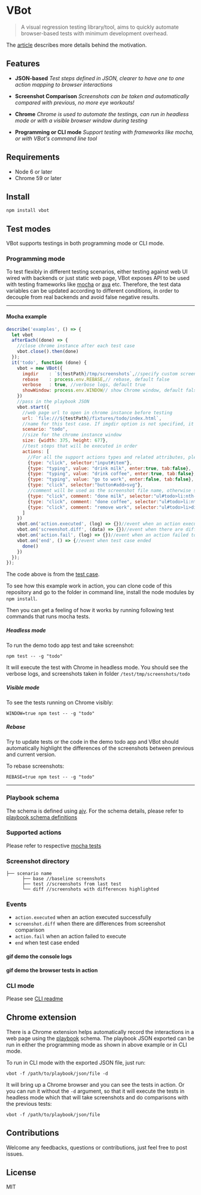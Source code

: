 # VBot
> A visual regression testing library/tool, aims to quickly automate browser-based tests with minimum development overhead.

The [article](http://katat.me/2017/01/09/vbot/) describes more details behind the motivation.

## Features
 - **JSON-based**
 *Test steps defined in JSON, clearer to have one to one action mapping to browser interactions*

 - **Screenshot Comparison**
 *Screenshots can be taken and automatically compared with previous, no more eye workouts!*

 - **Chrome**
 *Chrome is used to automate the testings, can run in headless mode or with a visible browser window during testing*

 - **Programming or CLI mode**
 *Support testing with frameworks like mocha, or with VBot's command line tool*

## Requirements
 - Node 6 or later
 - Chrome 59 or later

## Install
`npm install vbot`

## Test modes
VBot supports testings in both programming mode or CLI mode.

### Programming mode
To test flexibly in different testing scenarios, either testing against web UI wired with backends or just static web page, VBot exposes API to be used with testing frameworks like [mocha](https://mochajs.org/) or [ava](https://github.com/avajs/ava) etc. Therefore, the test data variables can be updated according to different conditions, in order to decouple from real backends and avoid false negative results.

------------
#### Mocha example

```javascript
describe('examples', () => {
  let vbot
  afterEach((done) => {
    //close chrome instance after each test case
    vbot.close().then(done)
  });
  it('todo', function (done) {
    vbot = new VBot({
      imgdir    : `${testPath}/tmp/screenshots`,//specify custom screenshots' file paths
      rebase    : process.env.REBASE,// rebase, default false
      verbose   : true, //verbose logs, default true
      showWindow: process.env.WINDOW// show Chrome window, default false
    })
    //pass in the playbook JSON
    vbot.start({
      //web page url to open in chrome instance before testing
      url: `file:///${testPath}/fixtures/todo/index.html`,
      //name for this test case. If imgdir option is not specified, it will use this name as a screenshot folder
      scenario: "todo",
      //size for the chrome instance window
      size: {width: 375, height: 677},
      //test steps that will be executed in order
      actions: [
        //For all the support actions types and related attributes, please refer to the action tests
        {type: "click", selector:"input#item"},
        {type: "typing", value: "drink milk", enter:true, tab:false},
        {type: "typing", value: "drink coffee", enter:true, tab:false},
        {type: "typing", value: "go to work", enter:false, tab:false},
        {type: "click", selector:"button#add>svg"},
        //comment will be used as the screenshot file name, otherwise selectorstring will be used
        {type: "click", comment: "done milk", selector:"ul#todo>li:nth-child(3)>div>button:nth-child(2)>svg", screenshot:true},
        {type: "click", comment: "done coffee", selector:"ul#todo>li:nth-child(2)>div>button:nth-child(2)>svg", screenshot:true},
        {type: "click", comment: "remove work", selector:"ul#todo>li>div>button:nth-child(1)>svg", screenshot:true}
      ]
    })
    vbot.on('action.executed', (log) => {})//event when an action executed successfully
    vbot.on('screenshot.diff', (data) => {})//event when there are differences from screenshot comparison
    vbot.on('action.fail', (log) => {})//event when an action failed to execute
    vbot.on('end', () => {//event when test case ended
      done()
    })
  });
});
```

The code above is from the [test case](test/src/example-todo.js).

To see how this example work in action, you can clone code of this repository and go to the folder in command line, install the node modules by `npm install`.

Then you can get a feeling of how it works by running following test commands that runs mocha tests.

##### *Headless mode*
To run the demo todo app test and take screenshot:

`npm test -- -g "todo"`

It will execute the test with Chrome in headless mode. You should see the verbose logs, and screenshots taken in folder `/test/tmp/screenshots/todo`

##### *Visible mode*
To see the tests running on Chrome visibly:

`WINDOW=true npm test -- -g "todo"`

##### *Rebase*
Try to update tests or the code in the demo todo app and VBot should automatically highlight the differences of the screenshots between previous and current version.

To rebase screenshots:

`REBASE=true npm test -- -g "todo"`

--------------------

### Playbook schema
The schema is defined using [ajv](https://github.com/epoberezkin/ajv). For the schema details, please refer to [playbook schema definitions](src/schema/playbook.json)

### Supported actions
Please refer to respective [mocha tests](test/src/actions.js)

### Screenshot directory
```
├── scenario name
      ├── base //baseline screenshots
      ├── test //screenshots from last test
      └── diff //screenshots with differences highlighted
```

### Events

 - `action.executed` when an action executed successfully
 - `screenshot.diff` when there are differences from screenshot comparison
 - `action.fail` when an action failed to execute
 - `end` when test case ended

#### gif demo the console logs
#### gif demo the browser tests in action

### CLI mode
Please see [CLI readme](cli.md)

## Chrome extension
There is a Chrome extension helps automatically record the interactions in a web page using the [playbook](#playbook-schema) schema. The playbook JSON exported can be run in either the programming mode as shown in above example or in CLI mode.

To run in CLI mode with the exported JSON file, just run:

`vbot -f /path/to/playbook/json/file -d`

It will bring up a Chrome browser and you can see the tests in action.
Or you can run it without the `-d` argument, so that it will execute the tests in headless mode which that will take screenshots and do comparisons with the previous tests:

`vbot -f /path/to/playbook/json/file`

## Contributions
Welcome any feedbacks, questions or contributions, just feel free to post issues.

## License
MIT
